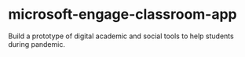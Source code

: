 # microsoft-engage-classroom-app
Build a prototype of digital academic and social tools to help students during pandemic.
